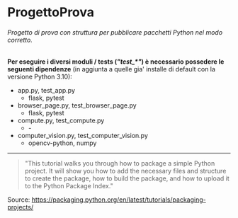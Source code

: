 # ProgettoProva
###### Progetto di prova con struttura per pubblicare pacchetti Python nel modo corretto.

**Per eseguire i diversi moduli / tests (*"test_\*"*) è necessario possedere le seguenti dipendenze** (in aggiunta a quelle gia' installe di default con la versione Python 3.10):

- app.py, test_app.py
  - flask, pytest
- browser_page.py, test_browser_page.py
  - flask, pytest
- compute.py, test_compute.py
  - \-
- computer_vision.py, test_computer_vision.py
  - opencv-python, numpy

___
> "This tutorial walks you through how to package a simple Python project.
It will show you how to add the necessary files and structure to create the package, how to build the package, and how to upload it to the Python Package Index."

Source: https://packaging.python.org/en/latest/tutorials/packaging-projects/
